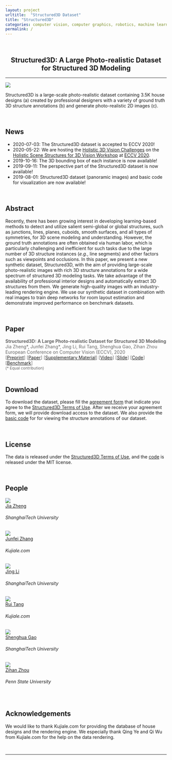 ```yaml
---
layout: project
urltitle:  "Structured3D Dataset"
title: "Structured3D"
categories: computer vision, computer graphics, robotics, machine learning
permalink: /
---
```


<br>
<div class="row">
  <div class="col-xs-12">
    <center><h2>Structured3D: A Large Photo-realistic Dataset for Structured 3D Modeling</h2></center>
  </div>
</div>

<hr>

<div class="row">
  <div class="col-md-12">
    <img src="{{ "/static/img/teaser.png" | prepend:site.baseurl }}">
    <p>
      Structured3D is a large-scale photo-realistic dataset containing 3.5K house designs (a) created by professional designers with a variety of ground truth 3D structure annotations (b) and generate photo-realistic 2D images (c).
    </p>
  </div>
</div>

<br>
<div class="row" id="news">
  <div class="col-xs-12">
    <h2>News</h2>
  </div>
</div>

<div class="row">
  <div class="col-xs-12">
    <ul>
      <li>2020-07-03: The Structured3D dataset is accepted to ECCV 2020!</li>
      <li>2020-05-22: We are hosting the <a href="https://holistic-3d.github.io/eccv20/challenge.html" target="_blank">Holistic 3D Vision Challenges</a> on the <a href="https://holistic-3d.github.io/eccv20" target="_blank">Holistic Scene Structures for 3D Vision Workshop</a> at <a href="http://eccv2020.eu/" target="_blank">ECCV 2020</a>.</li>
      <li>2019-10-16: The 3D bounding box of each instance is now available!</li>
      <li>2019-09-11: The perspective part of the Structured3D dataset is now available!</li>
      <li>2019-08-01: Structured3D dataset (panoramic images) and basic code for visualization are now available!</li>
    </ul>
  </div>
</div><br>

<div class="row" id="abstract">
  <div class="col-xs-12">
    <h2>Abstract</h2>
  </div>
</div>

<div class="row">
  <div class="col-xs-12">
    <p>
      Recently, there has been growing interest in developing learning-based methods to detect and utilize salient semi-global or global structures, such as junctions, lines, planes, cuboids, smooth surfaces, and all types of symmetries, for 3D scene modeling and understanding. However, the ground truth annotations are often obtained via human labor, which is particularly challenging and inefficient for such tasks due to the large number of 3D structure instances (<em>e.g.</em>, line segments) and other factors such as viewpoints and occlusions. In this paper, we present a new synthetic dataset, Structured3D, with the aim of providing large-scale photo-realistic images with rich 3D structure annotations for a wide spectrum of structured 3D modeling tasks. We take advantage of the availability of professional interior designs and automatically extract 3D structures from them. We generate high-quality images with an industry-leading rendering engine. We use our synthetic dataset in combination with real images to train deep networks for room layout estimation and demonstrate improved performance on benchmark datasets.
    </p>
  </div>
</div><br>

<div class="row" id="paper">
  <div class="col-xs-12">
    <h2>Paper</h2>
  </div>
</div>

<div class="row">
  <div class="col-xs-12" style="margin-top: 3px; color: #666;">
    <b>Structured3D: A Large Photo-realistic Dataset for Structured 3D Modeling</b><br>
    Jia Zheng*, Junfei Zhang*, Jing Li, Rui Tang, Shenghua Gao, Zihan Zhou<br>
    European Conference on Computer Vision (ECCV), 2020<br>
    [<a href="https://arxiv.org/abs/1908.00222">Preprint</a>]
    [<a href="https://www.ecva.net/papers/eccv_2020/papers_ECCV/papers/123540494.pdf">Paper</a>]
    [<a href="https://www.ecva.net/papers/eccv_2020/papers_ECCV/papers/123540494-supp.pdf">Supplementary Material</a>]
    [<a href="https://youtu.be/OKDrVdme-Qc">Video</a>]
    [<a href="https://drive.google.com/file/d/1XCFaW6E2zNxyLC_qPLH_exLI2aDrhR4v/view?usp=sharing">Slide</a>]
    [<a href="https://github.com/bertjiazheng/Structured3D">Code</a>]
    [<a href="https://competitions.codalab.org/competitions/24183">Benchmark</a>]
    <br>
    <span style="font-size:12px;">(* Equal contribution)</span>
  </div>
</div><br>

<div class="row" id="download">
  <div class="col-xs-12">
    <h2>Download</h2>
  </div>
</div>

<div class="row">
  <div class="col-xs-12">
    <p>
      To download the dataset, please fill the <a href="https://forms.gle/LXg4bcjC2aEjrL9o8">agreement form</a> that indicate you agree to the <a href="https://drive.google.com/open?id=13ZwWpU_557ZQccwOUJ8H5lvXD7MeZFMa">Structured3D Terms of Use</a>. After we receive your agreement form, we will provide download access to the dataset. We also provide the <a href="https://github.com/bertjiazheng/Structured3D">basic code</a> for for viewing the structure annotations of our dataset.
    </p>
  </div>
</div><br>

<div class="row" id="license">
  <div class="col-xs-12">
    <h2>License</h2>
  </div>
</div>

<div class="row">
  <div class="col-xs-12">
    <p>
      The data is released under the <a href="https://drive.google.com/open?id=13ZwWpU_557ZQccwOUJ8H5lvXD7MeZFMa">Structured3D Terms of Use</a>, and the <a href="https://github.com/bertjiazheng/Structured3D">code</a> is released under the MIT license.
    </p>
  </div>
</div><br>

<div class="row" id="people">
  <div class="col-xs-12">
    <h2>People</h2>
  </div>
</div>

<div class="row">
  <div class="col-md-2 col-sm-3 col-xs-6">
    <a href="https://bertjiazheng.github.io/">
      <img class="people-pic" src="{{ "/static/img/people/jia.jpg" | prepend:site.baseurl }}">
    </a>
    <div class="people-name">
      <a href="https://bertjiazheng.github.io/">
        Jia Zheng
      </a>
      <h6>ShanghaiTech University</h6>
    </div>
  </div>

  <div class="col-md-2 col-sm-3 col-xs-6">
    <a href="https://www.linkedin.com/in/骏飞-张-1bb82691/?locale=en_US">
      <img class="people-pic" src="{{ "/static/img/people/ahui.png" | prepend:site.baseurl }}">
    </a>
    <div class="people-name">
      <a href="https://www.linkedin.com/in/骏飞-张-1bb82691/?locale=en_US">
        Junfei Zhang
      </a>
      <h6>Kujiale.com</h6>
    </div>
  </div>

  <div class="col-md-2 col-sm-3 col-xs-6">
    <a href="https://www.linkedin.com/in/jing-li-253b26139/?originalSubdomain=cn">
      <img class="people-pic" src="{{ "/static/img/people/jing.jpg" | prepend:site.baseurl }}">
    </a>
    <div class="people-name">
      <a href="https://www.linkedin.com/in/jing-li-253b26139/?originalSubdomain=cn">
        Jing Li
      </a>
      <h6>ShanghaiTech University</h6>
    </div>
  </div>

  <div class="col-md-2 col-sm-3 col-xs-6">
    <a href="https://cn.linkedin.com/in/rui-tang-50973488">
      <img class="people-pic" src="{{ "/static/img/people/ati.jpg" | prepend:site.baseurl }}">
    </a>
    <div class="people-name">
      <a href="https://cn.linkedin.com/in/rui-tang-50973488">
        Rui Tang
      </a>
      <h6>Kujiale.com</h6>
    </div>
  </div>

  <div class="col-md-2 col-sm-3 col-xs-6">
    <a href="http://sist.shanghaitech.edu.cn/sist_en/2018/0820/c3846a31775/page.htm">
      <img class="people-pic" src="{{ "/static/img/people/shenghua.jpg" | prepend:site.baseurl }}">
    </a>
    <div class="people-name">
      <a href="http://sist.shanghaitech.edu.cn/sist_en/2018/0820/c3846a31775/page.htm">Shenghua Gao</a>
      <h6>ShanghaiTech University</h6>
    </div>
  </div>

  <div class="col-md-2 col-sm-3 col-xs-6">
    <a href="https://faculty.ist.psu.edu/zzhou/">
      <img class="people-pic" src="{{ "/static/img/people/zihan.jpg" | prepend:site.baseurl }}">
    </a>
    <div class="people-name">
      <a href="https://faculty.ist.psu.edu/zzhou/">Zihan Zhou</a>
      <h6>Penn State University</h6>
    </div>
  </div>
</div><br>

<div class="row">
  <div class="col-xs-12">
    <h2>Acknowledgements</h2>
  </div>
</div>

<div class="row">
  <div class="col-xs-12">
    <p>
      We would like to thank Kujiale.com for providing the database of house designs and the rendering engine. We especially thank Qing Ye and Qi Wu from Kujiale.com for the help on the data rendering.
    </p>
  </div>
</div><br>

<hr>
